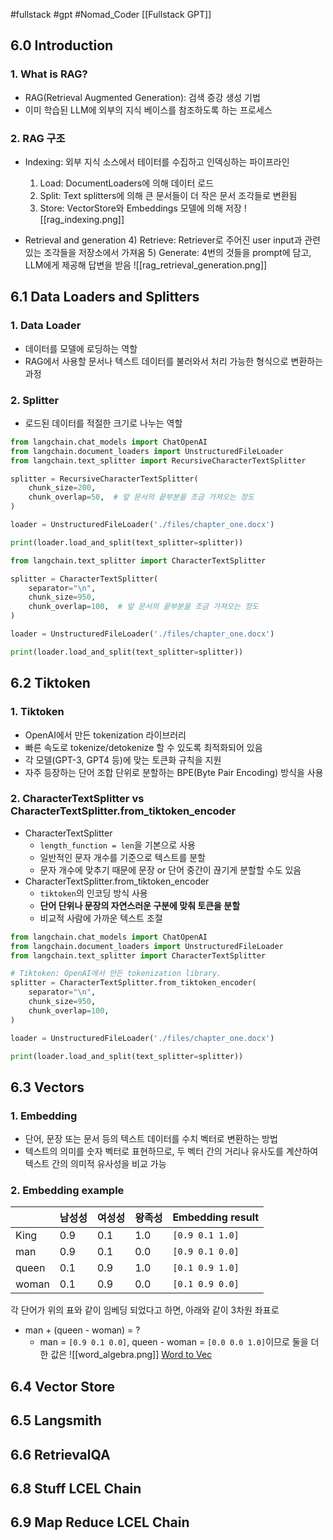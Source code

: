 #fullstack #gpt #Nomad_Coder [[Fullstack GPT]]

## 6.0 Introduction
### 1. What is RAG?
- RAG(Retrieval Augmented Generation): 검색 증강 생성 기법
- 이미 학습된 LLM에 외부의 지식 베이스를 참조하도록 하는 프로세스


### 2. RAG 구조
- Indexing: 외부 지식 소스에서 테이터를 수집하고 인덱싱하는 파이프라인
	1) Load: DocumentLoaders에 의해 데이터 로드
	2) Split: Text splitters에 의해 큰 문서들이 더 작은 문서 조각들로 변환됨
	3) Store: VectorStore와 Embeddings 모델에 의해 저장
![[rag_indexing.png]]

- Retrieval and generation
	4) Retrieve: Retriever로 주어진 user input과 관련있는 조각들을 저장소에서 가져옴
	5) Generate: 4번의 것들을 prompt에 담고, LLM에게 제공해 답변을 받음
![[rag_retrieval_generation.png]]



## 6.1 Data Loaders and Splitters
### 1. Data Loader
- 데이터를 모델에 로딩하는 역할
- RAG에서 사용할 문서나 텍스트 데이터를 불러와서 처리 가능한 형식으로 변환하는 과정 

### 2. Splitter
- 로드된 데이터를 적절한 크기로 나누는 역할

```python
from langchain.chat_models import ChatOpenAI
from langchain.document_loaders import UnstructuredFileLoader
from langchain.text_splitter import RecursiveCharacterTextSplitter

splitter = RecursiveCharacterTextSplitter(
    chunk_size=200,
    chunk_overlap=50,  # 앞 문서의 끝부분을 조금 가져오는 정도
)

loader = UnstructuredFileLoader('./files/chapter_one.docx')

print(loader.load_and_split(text_splitter=splitter))
```

```python
from langchain.text_splitter import CharacterTextSplitter

splitter = CharacterTextSplitter(
    separator="\n",
    chunk_size=950,
    chunk_overlap=100,  # 앞 문서의 끝부분을 조금 가져오는 정도
)

loader = UnstructuredFileLoader('./files/chapter_one.docx')

print(loader.load_and_split(text_splitter=splitter))
```



## 6.2 Tiktoken
### 1. Tiktoken
- OpenAI에서 만든 tokenization 라이브러리
- 빠른 속도로 tokenize/detokenize 할 수 있도록 최적화되어 있음
- 각 모델(GPT-3, GPT4 등)에 맞는 토큰화 규칙을 지원
- 자주 등장하는 단어 조합 단위로 분할하는 BPE(Byte Pair Encoding) 방식을 사용


### 2. CharacterTextSplitter vs CharacterTextSplitter.from_tiktoken_encoder
- CharacterTextSplitter
	- `length_function = len`을 기본으로 사용
	- 일반적인 문자 개수를 기준으로 텍스트를 분할
	- 문자 개수에 맞추기 때문에 문장 or 단어 중간이 끊기게 분할할 수도 있음
- CharacterTextSplitter.from_tiktoken_encoder
	- `tiktoken`의 인코딩 방식 사용
	- **단어 단위나 문장의 자연스러운 구분에 맞춰 토큰을 분할**
	- 비교적 사람에 가까운 텍스트 조절

```python
from langchain.chat_models import ChatOpenAI
from langchain.document_loaders import UnstructuredFileLoader
from langchain.text_splitter import CharacterTextSplitter

# Tiktoken: OpenAI에서 만든 tokenization library.
splitter = CharacterTextSplitter.from_tiktoken_encoder(
    separator="\n",
    chunk_size=950,
    chunk_overlap=100,
)

loader = UnstructuredFileLoader('./files/chapter_one.docx')

print(loader.load_and_split(text_splitter=splitter))
```



## 6.3 Vectors
### 1. Embedding
- 단어, 문장 또는 문서 등의 텍스트 데이터를 수치 벡터로 변환하는 방법
- 텍스트의 의미를 숫자 벡터로 표현하므로, 두 벡터 간의 거리나 유사도를 계산하여 텍스트 간의 의미적 유사성을 비교 가능


### 2. Embedding example
|       | 남성성 | 여성성 | 왕족성 | Embedding result |
| ----- | --- | --- | --- | ---------------- |
| King  | 0.9 | 0.1 | 1.0 | `[0.9 0.1 1.0]`  |
| man   | 0.9 | 0.1 | 0.0 | `[0.9 0.1 0.0]`  |
| queen | 0.1 | 0.9 | 1.0 | `[0.1 0.9 1.0]`  |
| woman | 0.1 | 0.9 | 0.0 | `[0.1 0.9 0.0]`  |
각 단어가 위의 표와 같이 임베딩 되었다고 하면, 아래와 같이 3차원 좌표로 

- man + (queen - woman) = ?
	- man = `[0.9 0.1 0.0]`, queen - woman = `[0.0 0.0 1.0]`이므로 둘을 더한 값은 
![[word_algebra.png]]
[Word to Vec](https://turbomaze.github.io/word2vecjson/)

## 6.4 Vector Store

## 6.5 Langsmith

## 6.6 RetrievalQA

## 6.8 Stuff LCEL Chain

## 6.9 Map Reduce LCEL Chain
